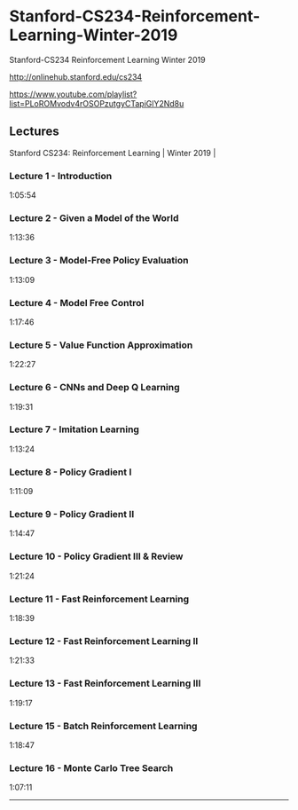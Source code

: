 # Stanford-CS234-Reinforcement-Learning-Winter-2019
Stanford-CS234 Reinforcement Learning  Winter 2019

http://onlinehub.stanford.edu/cs234


https://www.youtube.com/playlist?list=PLoROMvodv4rOSOPzutgyCTapiGlY2Nd8u


## Lectures

Stanford CS234: Reinforcement Learning | Winter 2019 | 

### Lecture 1 - Introduction
1:05:54


### Lecture 2 - Given a Model of the World
1:13:36


### Lecture 3 - Model-Free Policy Evaluation
1:13:09


### Lecture 4 - Model Free Control
1:17:46


### Lecture 5 - Value Function Approximation
1:22:27
 

### Lecture 6 - CNNs and Deep Q Learning
1:19:31


### Lecture 7 - Imitation Learning
1:13:24


### Lecture 8 - Policy Gradient I
1:11:09



### Lecture 9 - Policy Gradient II
1:14:47


### Lecture 10 - Policy Gradient III & Review
1:21:24

 

### Lecture 11 - Fast Reinforcement Learning
1:18:39



### Lecture 12 - Fast Reinforcement Learning II
1:21:33


### Lecture 13 - Fast Reinforcement Learning III
1:19:17



### Lecture 15 - Batch Reinforcement Learning
1:18:47



### Lecture 16 - Monte Carlo Tree Search
1:07:11


-------




